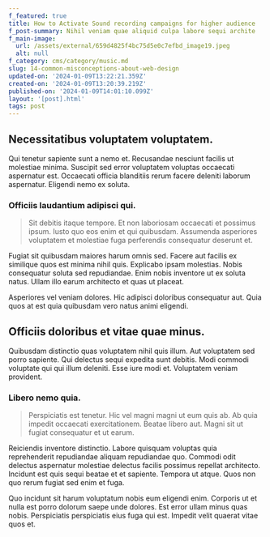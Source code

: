```yaml
---
f_featured: true
title: How to Activate Sound recording campaigns for higher audience
f_post-summary: Nihil veniam quae aliquid culpa labore sequi archite
f_main-image:
  url: /assets/external/659d4825f4bc75d5e0c7efbd_image19.jpeg
  alt: null
f_category: cms/category/music.md
slug: 14-common-misconceptions-about-web-design
updated-on: '2024-01-09T13:22:21.359Z'
created-on: '2024-01-09T13:20:39.219Z'
published-on: '2024-01-09T14:01:10.099Z'
layout: '[post].html'
tags: post
---
```


Necessitatibus voluptatem voluptatem.
-------------------------------------

Qui tenetur sapiente sunt a nemo et. Recusandae nesciunt facilis ut molestiae minima. Suscipit sed error voluptatem voluptas occaecati aspernatur est. Occaecati officia blanditiis rerum facere deleniti laborum aspernatur. Eligendi nemo ex soluta.

### Officiis laudantium adipisci qui.

> Sit debitis itaque tempore. Et non laboriosam occaecati et possimus ipsum. Iusto quo eos enim et qui quibusdam. Assumenda asperiores voluptatem et molestiae fuga perferendis consequatur deserunt et.

Fugiat sit quibusdam maiores harum omnis sed. Facere aut facilis ex similique quos est minima nihil quis. Explicabo ipsam molestias. Nobis consequatur soluta sed repudiandae. Enim nobis inventore ut ex soluta natus. Ullam illo earum architecto et quas ut placeat.

Asperiores vel veniam dolores. Hic adipisci doloribus consequatur aut. Quia quos at est quia quibusdam vero natus animi eligendi.

Officiis doloribus et vitae quae minus.
---------------------------------------

Quibusdam distinctio quas voluptatem nihil quis illum. Aut voluptatem sed porro sapiente. Qui delectus sequi expedita sunt debitis. Modi commodi voluptate qui qui illum deleniti. Esse iure modi et. Voluptatem veniam provident.

### Libero nemo quia.

> Perspiciatis est tenetur. Hic vel magni magni ut eum quis ab. Ab quia impedit occaecati exercitationem. Beatae libero aut. Magni sit ut fugiat consequatur et ut earum.

Reiciendis inventore distinctio. Labore quisquam voluptas quia reprehenderit repudiandae aliquam repudiandae quo. Commodi odit delectus aspernatur molestiae delectus facilis possimus repellat architecto. Incidunt est quis sequi beatae et et sapiente. Tempora ut atque. Quos non quo rerum fugiat sed enim et fuga.

Quo incidunt sit harum voluptatum nobis eum eligendi enim. Corporis ut et nulla est porro dolorum saepe unde dolores. Est error ullam minus quas nobis. Perspiciatis perspiciatis eius fuga qui est. Impedit velit quaerat vitae quos et.
